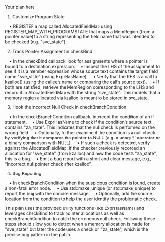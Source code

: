 Your plan here

1. Customize Program State

 • REGISTER a map called AllocatedFieldMap using REGISTER_MAP_WITH_PROGRAMSTATE that maps a MemRegion (from a pointer value) to a string representing the field name that was intended to be checked (e.g. "sve_state").

2. Track Pointer Assignment in checkBind

 • In the checkBind callback, look for assignments where a pointer is bound to a destination expression.
 • Inspect the LHS of the assignment to see if it is a member expression whose source text contains the target field name "sve_state" (using ExprHasName).
 • Verify that the RHS is a call to kzalloc() (using the callee’s name or comparing the call’s source text).
 • If both are satisfied, retrieve the MemRegion corresponding to the LHS and record it in AllocatedFieldMap with the string "sve_state". This models that a memory region allocated via kzalloc is meant to be stored in sve_state.

3. Hook the Incorrect Null Check in checkBranchCondition

 • In the checkBranchCondition callback, intercept the condition of an if statement.
 • Use ExprHasName to check if the condition’s source text contains "za_state". This indicates that the null check is performed on the wrong field.
 • Optionally, further examine if the condition is a null check by verifying that it compares the pointer to NULL (e.g. a unary ‘!’ operator or a binary comparison with NULL).
 • If such a check is detected, verify against the AllocatedFieldMap: if the checker previously recorded an allocation for "sve_state" (from kzalloc) and now the code tests "za_state", this is a bug.
 • Emit a bug report with a short and clear message, e.g., “Incorrect null pointer check after kzalloc”.

4. Bug Reporting

 • In checkBranchCondition when the suspicious condition is found, create a non-fatal error node.
 • Use std::make_unique<PathSensitiveBugReport> (or std::make_unique<BasicBugReport>) to report the bug with the concise message.
 • Optionally, add the source location from the condition to help the user identify the problematic check.

This plan uses the provided utility functions (like ExprHasName) and leverages checkBind to track pointer allocations as well as checkBranchCondition to catch the erroneous null check. Following these steps should allow you to detect when a memory allocation is made for "sve_state" but later the code uses a check on "za_state", which is the precise bug pattern in the patch.